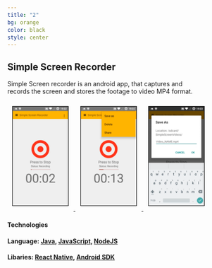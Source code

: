 ```yaml
---
title: "2"
bg: orange
color: black
style: center
---
```

## Simple Screen Recorder
Simple Screen recorder is an android app, that captures and   
records the screen and stores the footage to video MP4 format.   

<div>
<a href="screens/simple2.png">
<img src="screens/simple2.png" style="border:1px solid black; margin:.8em; width:25%; height:25%" />
</a>
<a href="screens/simple3.png">
<img src="screens/simple3.png" style="border:1px solid black; margin:.8em; width:25%; height:25%" />
</a>
<a href="screens/simple4.png">
<img src="screens/simple4.png" style="border:1px solid black; margin:.8em; width:25%; height:25%" />
</a>
</div>   


#### **Technologies**     

#### **Language:** [Java](https://www.oracle.com/java/index.html), [JavaScript](https://www.javascript.com), [NodeJS](https://nodejs.org/)        


#### **Libaries**: [React Native](https://facebook.github.io/react-native/), [Android SDK](https://developer.android.com/studio/index.html)   

